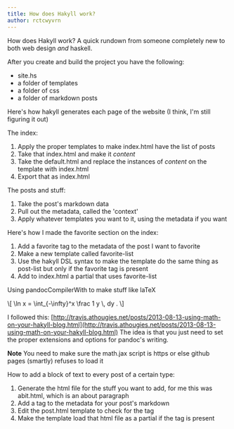 ```yaml
---
title: How does Hakyll work?
author: rctcwyvrn
---
```


How does Hakyll work? A quick rundown from someone completely new to both web design _and_ haskell.

After you create and build the project you have the following:  
- site.hs  
- a folder of templates  
- a folder of css   
- a folder of markdown posts  

Here's how hakyll generates each page of the website (I think, I'm still figuring it out)  

The index:  

1. Apply the proper templates to make index.html have the list of posts  
2. Take that index.html and make it $content$  
3. Take the default.html and replace the instances of $content$ on the template with index.html  
4. Export that as index.html  

The posts and stuff:  

1. Take the post's markdown data  
2. Pull out the metadata, called the 'context'  
3. Apply whatever templates you want to it, using the metadata if you want  

Here's how I made the favorite section on the index: 
  
1. Add a favorite tag to the metadata of the post I want to favorite  
2. Make a new template called favorite-list  
3. Use the hakyll DSL syntax to make the template do the same thing as post-list but only if the favorite tag is present  
4. Add to index.html a partial that uses favorite-list  

Using pandocCompilerWith to make stuff like laTeX

\\[ \\ln x = \\int_{-\\infty}^x \\frac 1 y \\, dy . \\]

I followed this: [http://travis.athougies.net/posts/2013-08-13-using-math-on-your-hakyll-blog.html](http://travis.athougies.net/posts/2013-08-13-using-math-on-your-hakyll-blog.html)
The idea is that you just need to set the proper extensions and options for pandoc's writing. 

**Note**
You need to make sure the math.jax script is https or else github pages (smartly) refuses to load it

How to add a block of text to every post of a certain type:

1. Generate the html file for the stuff you want to add, for me this was abit.html, which is an about paragraph
2. Add a tag to the metadata for your post's markdown
3. Edit the post.html template to check for the tag
4. Make the template load that html file as a partial if the tag is present